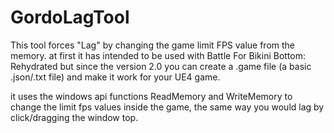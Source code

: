 # GordoLagTool

This tool forces "Lag" by changing the game limit FPS value from the memory.
at first it has intended to be used with Battle For Bikini Bottom: Rehydrated but since the version 2.0 you can create a .game file (a basic .json/.txt file) and make it work for your UE4 game. 

it uses the windows api functions ReadMemory and WriteMemory to change the limit fps values inside the game, the same way you would lag by click/dragging the window top.
